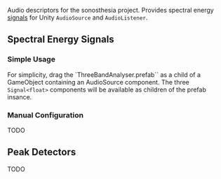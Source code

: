 Audio descriptors for the sonosthesia project. Provides spectral energy [signals](https://github.com/jbat100/sonosthesia-unity-packages/tree/main/packages/com.sonosthesia.signal) for Unity `AudioSource` and `AudioListener`.

## Spectral Energy Signals

### Simple Usage

For simplicity, drag the `ThreeBandAnalyser.prefab`` as a child of a GameObject containing an AudioSource component. The three ```Signal<float>``` components will be available as children of the prefab insance.

### Manual Configuration

TODO

## Peak Detectors

TODO

